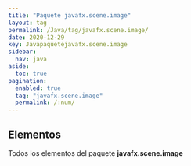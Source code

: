 ```yaml
---
title: "Paquete javafx.scene.image"
layout: tag
permalink: /Java/tag/javafx.scene.image/
date: 2020-12-29
key: Javapaquetejavafx.scene.image
sidebar: 
  nav: java
aside: 
  toc: true
pagination: 
  enabled: true
  tag: "javafx.scene.image"
  permalink: /:num/
---
```


<h2>Elementos</h2>
Todos los elementos del paquete <strong>javafx.scene.image</strong>
